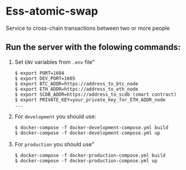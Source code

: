 # Ess-atomic-swap
Service to cross-chain transactions between two or more people

## Run the server with the folowing commands:

1. Set `ENV` variables from `.env` file"
	```
	$ export PORT=1604
	$ export DEV_PORT=1605
	$ export BTC_ADDR=https://address_to_btc_node
	$ export ETH_ADDR=https://address_to_eth_node
	$ export SCDB_ADDR=https://address_to_scdb (smart contract)
	$ export PRIVATE_KEY=your_private_key_for_ETH_ADDR_node
	...
	```

2. For `development` you should use:
	```
	$ docker-compose -f docker-development-compose.yml build
	$ docker-compose -f docker-development-compose.yml up
	```

3. For `production` you should use"
	```
	$ docker-compose -f docker-production-compose.yml build
	$ docker-compose -f docker-production-compose.yml up
	```
